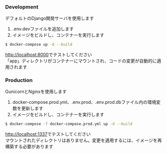 ### Development

デフォルトのDjango開発サーバを使用します

1. .env.devファイルを追加します
2. イメージをビルドし、コンテナーを実行します

```sh
$ docker-compose up -d --build
```

[http://localhost:8000](http://localhost:8000)でテストしてください<br>
「app」ディレクトリがコンテナーにマウントされ、コードの変更が自動的に適用されます

### Production

GunicornとNginxを使用します

1. docker-compose.prod.yml、.env.prod、.env.prod.dbファイル内の環境変数を更新します
2. イメージをビルドし、コンテナーを実行します

```sh
$ docker-compose -f docker-compose.prod.yml up -d --build
```

[http://localhost:1337](http://localhost:1337)でテストしてください<br>
マウントされたディレクトリはありません。変更を適用するには、イメージを再構築する必要があります